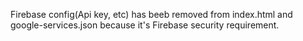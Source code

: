 Firebase config(Api key, etc) has beeb removed from index.html and google-services.json because it's Firebase security requirement. 


